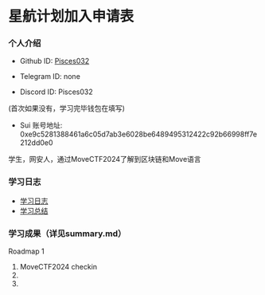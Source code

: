 # 星航计划加入申请表

### 个人介绍

* Github ID: [Pisces032](https://github.com/Pisces032)

* Telegram ID: none

* Discord ID: Pisces032

(首次如果没有，学习完毕钱包在填写)
* Sui 账号地址: 0xe9c5281388461a6c05d7ab3e6028be6489495312422c92b66998ff7e212dd0e0

学生，网安人，通过MoveCTF2024了解到区块链和Move语言

### 学习日志

- [学习日志](journal.md)
- [学习总结](summary.md)

### 学习成果（详见summary.md）

Roadmap  1  
1. MoveCTF2024 checkin
2. 
3.  

